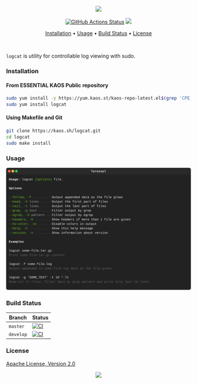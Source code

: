 <p align="center"><a href="#readme"><img src="https://gh.kaos.st/logcat.svg"/></a></p>

<p align="center">
  <a href="https://github.com/essentialkaos/logcat/actions"><img src="https://github.com/essentialkaos/logcat/workflows/CI/badge.svg" alt="GitHub Actions Status" /></a>
  <a href="#license"><img src="https://gh.kaos.st/apache2.svg"></a>
</p>

<p align="center"><a href="#installation">Installation</a> • <a href="#usage">Usage</a> • <a href="#build-status">Build Status</a> • <a href="#license">License</a></p>

<br/>

`logcat` is utility for controllable log viewing with sudo.

### Installation

#### From ESSENTIAL KAOS Public repository

```bash
sudo yum install -y https://yum.kaos.st/kaos-repo-latest.el$(grep 'CPE_NAME' /etc/os-release | tr -d '"' | cut -d':' -f5).noarch.rpm
sudo yum install logcat
```

#### Using Makefile and Git

```bash
git clone https://kaos.sh/logcat.git
cd logcat
sudo make install
```

### Usage

<img src=".github/images/usage.svg" />

### Build Status

| Branch | Status |
|--------|--------|
| `master` | [![CI](https://kaos.sh/w/logcat/ci.svg?branch=master)](https://kaos.sh/w/logcat/ci?query=branch:master) |
| `develop` | [![CI](https://kaos.sh/w/logcat/ci.svg?branch=master)](https://kaos.sh/w/logcat/ci?query=branch:develop) |

### License

[Apache License, Version 2.0](https://www.apache.org/licenses/LICENSE-2.0)

<p align="center"><a href="https://essentialkaos.com"><img src="https://gh.kaos.st/ekgh.svg"/></a></p>
